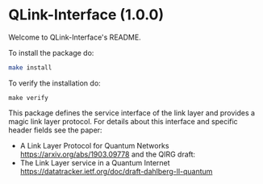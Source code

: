 QLink-Interface (1.0.0)
=====================================================

Welcome to QLink-Interface's README.

To install the package do:
```bash
make install
```

To verify the installation do:
```
make verify
```

This package defines the service interface of the link layer and provides a magic link layer protocol.
For details about this interface and specific header fields see the paper:
* A Link Layer Protocol for Quantum Networks
  https://arxiv.org/abs/1903.09778
and the QIRG draft:
* The Link Layer service in a Quantum Internet
  https://datatracker.ietf.org/doc/draft-dahlberg-ll-quantum
